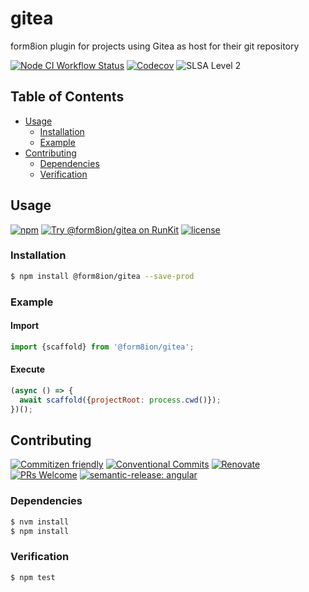 # gitea

form8ion plugin for projects using Gitea as host for their git repository

<!--status-badges start -->

[![Node CI Workflow Status][github-actions-ci-badge]][github-actions-ci-link]
[![Codecov][coverage-badge]][coverage-link]
![SLSA Level 2][slsa-badge]

<!--status-badges end -->

## Table of Contents

* [Usage](#usage)
  * [Installation](#installation)
  * [Example](#example)
* [Contributing](#contributing)
  * [Dependencies](#dependencies)
  * [Verification](#verification)

## Usage

<!--consumer-badges start -->

[![npm][npm-badge]][npm-link]
[![Try @form8ion/gitea on RunKit][runkit-badge]][runkit-link]
[![license][license-badge]][license-link]

<!--consumer-badges end -->

### Installation

```sh
$ npm install @form8ion/gitea --save-prod
```

### Example

#### Import

```javascript
import {scaffold} from '@form8ion/gitea';
```

#### Execute

```javascript
(async () => {
  await scaffold({projectRoot: process.cwd()});
})();
```

## Contributing

<!--contribution-badges start -->

[![Commitizen friendly][commitizen-badge]][commitizen-link]
[![Conventional Commits][commit-convention-badge]][commit-convention-link]
[![Renovate][renovate-badge]][renovate-link]
[![PRs Welcome][PRs-badge]][PRs-link]
[![semantic-release: angular][semantic-release-badge]][semantic-release-link]

<!--contribution-badges end -->

### Dependencies

```sh
$ nvm install
$ npm install
```

### Verification

```sh
$ npm test
```

[github-actions-ci-link]: https://github.com/form8ion/gitea/actions?query=workflow%3A%22Node.js+CI%22+branch%3Amaster

[github-actions-ci-badge]: https://img.shields.io/github/actions/workflow/status/form8ion/gitea/node-ci.yml.svg?branch=master&logo=github

[coverage-link]: https://codecov.io/github/form8ion/gitea

[coverage-badge]: https://img.shields.io/codecov/c/github/form8ion/gitea?logo=codecov

[slsa-badge]: https://slsa.dev/images/gh-badge-level2.svg

[commitizen-link]: http://commitizen.github.io/cz-cli/

[commitizen-badge]: https://img.shields.io/badge/commitizen-friendly-brightgreen.svg

[commit-convention-link]: https://conventionalcommits.org

[commit-convention-badge]: https://img.shields.io/badge/Conventional%20Commits-1.0.0-yellow.svg

[renovate-link]: https://renovatebot.com

[renovate-badge]: https://img.shields.io/badge/renovate-enabled-brightgreen.svg?logo=renovatebot

[PRs-link]: https://makeapullrequest.com

[PRs-badge]: https://img.shields.io/badge/PRs-welcome-brightgreen.svg

[semantic-release-link]: https://github.com/semantic-release/semantic-release

[semantic-release-badge]: https://img.shields.io/badge/semantic--release-angular-e10079?logo=semantic-release

[npm-link]: https://www.npmjs.com/package/@form8ion/gitea

[npm-badge]: https://img.shields.io/npm/v/@form8ion/gitea?logo=npm

[runkit-link]: https://npm.runkit.com/@form8ion/gitea

[runkit-badge]: https://badge.runkitcdn.com/@form8ion/gitea.svg

[license-link]: LICENSE

[license-badge]: https://img.shields.io/github/license/form8ion/gitea.svg?logo=opensourceinitiative
